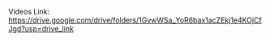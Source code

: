 Videos Link:
https://drive.google.com/drive/folders/1GvwWSa_YoR6bax1acZEkj1e4KOjCfJgd?usp=drive_link

